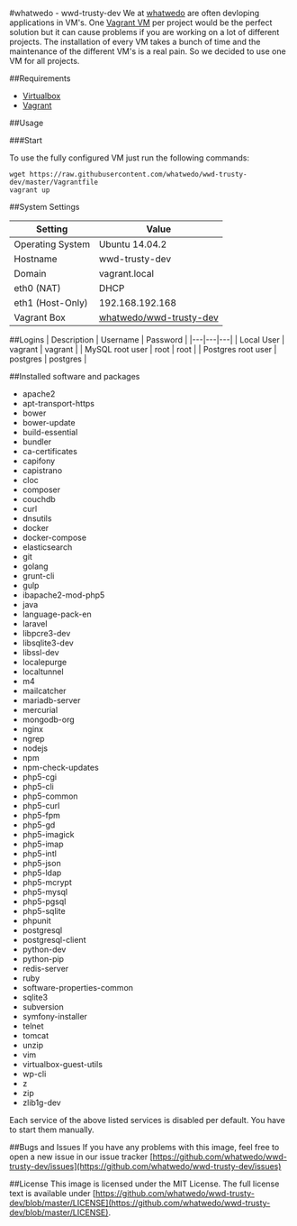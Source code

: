 #whatwedo - wwd-trusty-dev
We at [whatwedo](https://whatwedo.ch/) are often devloping applications in VM's. One [Vagrant VM](https://www.vagrantup.com/) per project would be the perfect solution but it can cause problems if you are working on a lot of different projects. The installation of every VM takes a bunch of time and the maintenance of the different VM's is a real pain. So we decided to use one VM for all projects.

##Requirements
* [Virtualbox](https://www.virtualbox.org/)
* [Vagrant](https://www.vagrantup.com/)

##Usage

###Start

To use the fully configured VM just run the following commands:

```
wget https://raw.githubusercontent.com/whatwedo/wwd-trusty-dev/master/Vagrantfile
vagrant up
```


##System Settings

| Setting | Value |
|---|---|
| Operating System | Ubuntu 14.04.2 |
| Hostname | wwd-trusty-dev |
| Domain | vagrant.local |
| eth0 (NAT) | DHCP |
| eth1 (Host-Only)  | 192.168.192.168 |
| Vagrant Box | [whatwedo/wwd-trusty-dev](https://atlas.hashicorp.com/whatwedo/boxes/wwd-trusty-dev) |

##Logins
| Description | Username | Password |
|---|---|---|
| Local User | vagrant | vagrant |
| MySQL root user | root | root |
| Postgres root user | postgres | postgres |

##Installed software and packages

* apache2
* apt-transport-https
* bower
* bower-update
* build-essential
* bundler
* ca-certificates
* capifony
* capistrano
* cloc
* composer
* couchdb
* curl
* dnsutils
* docker
* docker-compose
* elasticsearch
* git
* golang
* grunt-cli
* gulp
* ibapache2-mod-php5
* java
* language-pack-en
* laravel
* libpcre3-dev
* libsqlite3-dev
* libssl-dev
* localepurge
* localtunnel
* m4
* mailcatcher
* mariadb-server
* mercurial
* mongodb-org
* nginx
* ngrep
* nodejs
* npm
* npm-check-updates
* php5-cgi
* php5-cli
* php5-common
* php5-curl
* php5-fpm
* php5-gd
* php5-imagick
* php5-imap
* php5-intl
* php5-json
* php5-ldap
* php5-mcrypt
* php5-mysql
* php5-pgsql
* php5-sqlite
* phpunit
* postgresql
* postgresql-client
* python-dev
* python-pip
* redis-server
* ruby
* software-properties-common
* sqlite3
* subversion
* symfony-installer
* telnet
* tomcat
* unzip
* vim
* virtualbox-guest-utils
* wp-cli
* z
* zip
* zlib1g-dev

Each service of the above listed services is disabled per default. You have to start them manually.

##Bugs and Issues
If you have any problems with this image, feel free to open a new issue in our issue tracker [https://github.com/whatwedo/wwd-trusty-dev/issues](https://github.com/whatwedo/wwd-trusty-dev/issues)

##License
This image is licensed under the MIT License. The full license text is available under [https://github.com/whatwedo/wwd-trusty-dev/blob/master/LICENSE](https://github.com/whatwedo/wwd-trusty-dev/blob/master/LICENSE).
